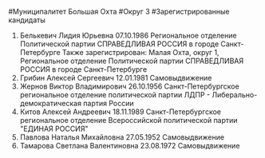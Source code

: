 #Муниципалитет
Большая Охта
#Округ
3
#Зарегистрированные кандидаты
1. Белькевич Лидия Юрьевна 07.10.1986
Региональное отделение Политической партии СПРАВЕДЛИВАЯ РОССИЯ в городе Санкт-Петербурге
Также зарегистрирован: Малая Охта, округ 1, Региональное отделение Политической партии СПРАВЕДЛИВАЯ РОССИЯ в городе Санкт-Петербурге
2. Грибин Алексей Сергеевич 12.01.1981
Самовыдвижение
3. Жернов Виктор Владимирович 26.10.1956
Санкт-Петербургское региональное отделение политической партии ЛДПР - Либерально-демократическая партия России
4. Китов Алексей Андреевич 18.11.1989
Санкт-Петербургское региональное отделение Всероссийской политической партии "ЕДИНАЯ РОССИЯ"
5. Павлова Наталья Михайловна 27.05.1952
Самовыдвижение
6. Тамарова Светлана Валентиновна 23.08.1972
Самовыдвижение

